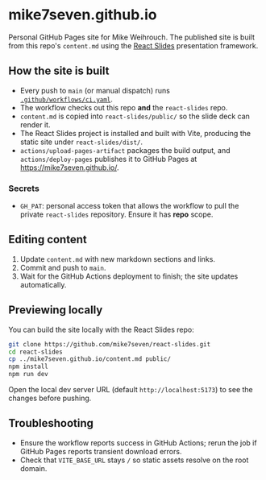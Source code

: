 # mike7seven.github.io

Personal GitHub Pages site for Mike Weihrouch. The published site is built from
this repo's `content.md` using the [React Slides](https://github.com/STR-Ventures/react-slides)
presentation framework.

## How the site is built

- Every push to `main` (or manual dispatch) runs
  [`.github/workflows/ci.yaml`](.github/workflows/ci.yaml).
- The workflow checks out this repo **and** the `react-slides` repo.
- `content.md` is copied into `react-slides/public/` so the slide deck can
  render it.
- The React Slides project is installed and built with Vite, producing the
  static site under `react-slides/dist/`.
- `actions/upload-pages-artifact` packages the build output, and
  `actions/deploy-pages` publishes it to GitHub Pages at
  <https://mike7seven.github.io/>.

### Secrets

- `GH_PAT`: personal access token that allows the workflow to pull the private
  `react-slides` repository. Ensure it has **repo** scope.

## Editing content

1. Update `content.md` with new markdown sections and links.
2. Commit and push to `main`.
3. Wait for the GitHub Actions deployment to finish; the site updates
   automatically.

## Previewing locally

You can build the site locally with the React Slides repo:

```bash
git clone https://github.com/mike7seven/react-slides.git
cd react-slides
cp ../mike7seven.github.io/content.md public/
npm install
npm run dev
```

Open the local dev server URL (default `http://localhost:5173`) to see the
changes before pushing.

## Troubleshooting

- Ensure the workflow reports success in GitHub Actions; rerun the job if
  GitHub Pages reports transient download errors.
- Check that `VITE_BASE_URL` stays `/` so static assets resolve on the root
  domain.
